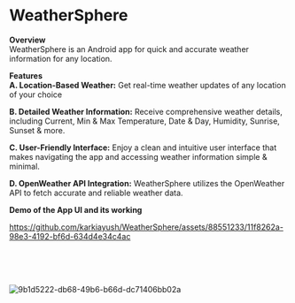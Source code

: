 # WeatherSphere

**Overview**<br>
WeatherSphere is an Android app for quick and accurate weather information for any location.

**Features**<br>
**A. Location-Based Weather:** Get real-time weather updates of any location of your choice

**B. Detailed Weather Information:** Receive comprehensive weather details, including Current, Min & Max Temperature, Date & Day, Humidity, Sunrise, Sunset & more.


**C. User-Friendly Interface:** 
Enjoy a clean and intuitive user interface that makes navigating the app and accessing weather information simple & minimal.

**D. OpenWeather API Integration:** WeatherSphere utilizes the OpenWeather API to fetch accurate and reliable weather data.



**Demo of the App UI and its working**

https://github.com/karkiayush/WeatherSphere/assets/88551233/11f8262a-98e3-4192-bf6d-634d4e34c4ac

<br>
<br>
<br>



![9b1d5222-db68-49b6-b66d-dc71406bb02a](https://github.com/karkiayush/WeatherSphere/assets/88551233/345c6da6-b431-401c-8844-d9d89e8f5597)



